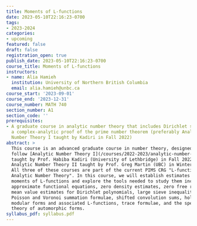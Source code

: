 ```yaml
---
title: Moments of L-functions
date: 2023-05-10T22:16:23-0700
tags:
- 2023-2024
categories:
- upcoming
featured: false
draft: false
registration_open: true
publish_date: 2023-05-10T22:16:23-0700
course_title: Moments of L-functions
instructors:
- name: Alia Hamieh
  institution: University of Northern British Columbia
  email: alia.hamieh@unbc.ca
course_start: '2023-09-01'
course_end: '2023-12-31'
course_number: MATH 740
section_number: A1
section_code: ''
prerequisites:
- A graduate course in analytic number theory that includes Dirichlet series and
  a complex-analytic proof of the prime number theorem (preferably Analytic
  Number Theory I taught by Kadiri in Fall 2022)
abstract: >
  This course is an advanced graduate course in number theory, designed to
  follow [Analytic Number Theory I](/courses/2022-2023/analytic-number-theory-i)
  taught by Prof. Habiba Kadiri (University of Lethbridge) in Fall 2022 and
  Analytic Number Theory II taught by Prof. Greg Martin (UBC) in Winter 2023.
  All three of these courses are part of the current PIMS CRG "L-functions in
  Analytic Number Theory". In this course, we will establish estimates for
  moments of L-functions and explore the tools needed to study them including
  approximate functional equations, zero density estimates, zero free regions,
  mean value estimates for Dirichlet polynomials, large sieve inequalities,
  Poisson and Voronoi summation formulae, shifted convolution sums, holomorphic
  modular forms and associated L-functions, trace formulae, and the spectral
  theory of automorphic forms.
syllabus_pdf: syllabus.pdf
---
```

